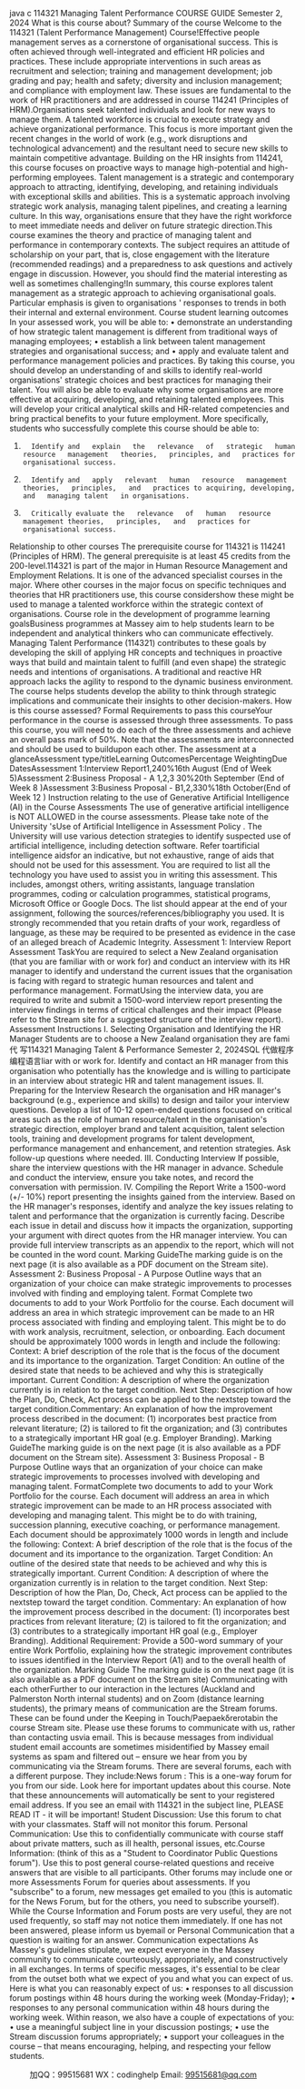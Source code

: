 java c
114321
Managing Talent    Performance
COURSE GUIDE
Semester   2,   2024
What is this course   about?
Summary of the course
Welcome to the   114321   (Talent    Performance   Management) Course!Effective   people   management   serves   as   a   cornerstone   of   organisational   success.   This   is   often   achieved      through      well-integrated      and      efficient      HR      policies      and      practices.      These      include   appropriate   interventions   in such areas as   recruitment and selection; training   and   management   development; job grading   and   pay;   health   and safety; diversity   and   inclusion   management; and   compliance with employment law. These issues are fundamental to the work of   HR practitioners   and are addressed   in course   114241 (Principles   of   HRM).Organisations   seek   talented   individuals   and   look   for   new   ways   to    manage   them.   A   talented   workforce   is   crucial   to   execute   strategy   and   achieve   organizational   performance.   This   focus   is   more    important    given   the      recent    changes    in    the    world    of    work    (e.g.,    work    disruptions    and   technological advancement) and the resultant need to secure new   skills   to   maintain competitive   advantage.   Building   on   the   HR   insights   from   114241,   this   course   focuses   on   proactive   ways   to   manage   high-potential   and   high-performing   employees.   Talent   management   is   a   strategic   and   contemporary   approach   to    attracting,    identifying,    developing,   and    retaining    individuals   with   exceptional   skills   and   abilities.   This   is   a   systematic   approach   involving   strategic   work   analysis,   managing talent   pipelines, and creating a learning culture.   In this way, organisations   ensure that   they have the right workforce to meet immediate needs and deliver on future strategic direction.This      course      examines      the      theory      and      practice      of       managing      talent      and      performance      in   contemporary   contexts.   The   subject   requires   an   attitude   of   scholarship   on   your   part,   that   is,   close    engagement    with    the    literature    (recommended      readings)      and      a      preparedness      to      ask   questions   and   actively   engage   in   discussion.   However,   you   should   find   the   material   interesting   as well as   sometimes   challenging!In    summary,    this    course    explores    talent    management    as    a    strategic      approach    to      achieving   organisational   goals.   Particular   emphasis   is   given   to   organisations   '   responses   to   trends   in   both   their internal and external   environment.
Course student   learning outcomes
In your assessed work, you will   be   able to:
•          demonstrate an understanding of how strategic talent   management   is   different from   traditional ways of managing   employees;
•          establish a link   between talent   management strategies and organisational success; and
•          apply and evaluate talent and   performance   management   policies and practices.
By taking this   course, you should   develop   an   understanding   of   and   skills to   identify   real-world   organisations'   strategic   choices   and   best   practices   for   managing   their   talent.   You   will   also   be able   to   evaluate   why   some    organisations      are    more    effective    at    acquiring,    developing,    and   retaining   talented   employees.   This   will   develop   your   critical   analytical   skills   and   HR-related   competencies and   bring   practical   benefits to your future employment.
More specifically, students who successfully complete this   course   should   be   able   to:
1.       Identify and   explain   the   relevance   of   strategic   human   resource   management   theories,   principles, and   practices for organisational success.
2.       Identify and   apply   relevant   human   resource   management   theories,   principles,   and   practices to acquiring, developing, and   managing talent   in organisations.
3.       Critically evaluate the   relevance   of   human   resource   management theories,   principles,   and   practices for organisational success.
Relationship to other courses
The   prerequisite course for   114321   is   114241   (Principles of   HRM). The general   prerequisite   is   at   least 45 credits from the   200-level.114321   is   part   of   the   major   in   Human   Resource   Management   and   Employment   Relations.   It   is   one   of the advanced specialist courses   in the   major. Where   other courses   in   the   major   focus   on   specific techniques and theories that   HR practitioners use, this course considershow these might   be   used to   manage a talented   workforce within the strategic context   of   organisations.
Course   role   in the development of programme   learning   goalsBusiness   programmes   at   Massey   aim   to   help   students   learn   to   be   independent   and   analytical   thinkers       who       can       communicate       effectively.          Managing       Talent              Performance          (114321)   contributes   to   these   goals   by   developing   the   skill   of   applying   HR   concepts   and   techniques   in   proactive ways that   build and   maintain talent to fulfill   (and even shape)   the   strategic   needs   and   intentions   of   organisations.   A   traditional   and   reactive   HR   approach   lacks   the   agility   to   respond   to   the   dynamic   business   environment.   The   course   helps   students   develop   the   ability   to   think   through strategic   implications and communicate their insights to   other   decision-makers.
How is this course   assessed?
Formal   Requirements   to   pass   this   courseYour performance in the course is assessed through three assessments. To pass this course, you   will   need to   do   each   of the   three   assessments   and   achieve   an   overall   pass   mark   of   50%.    Note   that the assessments are   interconnected and should   be   used to   buildupon   each   other.
The assessment at   a glanceAssessment type/titleLearning      OutcomesPercentage   WeightingDue   DatesAssessment   1:Interview   Report1,240%16th   August               (End   of Week   5)Assessment   2:Business   Proposal - A
   1,2,3
   30%20th         September   (End   of Week   8   )Assessment   3:Business   Proposal -   B1,2,330%18th    October(End   of Week   12   )
Instruction   relating   to   the   use   of   Generative   Artificial Intelligence   (AI) in   the   Course   Assessments
The   use of generative artificial   intelligence   is   NOT ALLOWED   in the course assessments.
            Please   take   note   of   the   University   'sUse   of   Artificial   Intelligence   in   Assessment   Policy   .
            The   University will   use various detection strategies to   identify suspected   use   of   artificial   intelligence,   including detection software.
            Refer toartificial intelligence aidsfor an indicative,   but   not   exhaustive,   range   of aids that should   not   be   used for this assessment.
            You are   required to   list all the technology you   have   used to assist   you   in   writing   this
assessment. This   includes, amongst others, writing assistants,   language translation
programmes, coding or calculation   programmes, statistical   programs,   Microsoft   Office   or Google   Docs. The   list should appear at the end   of your   assignment,   following   the
sources/references/bibliography you   used.
            It   is strongly   recommended that you   retain drafts   of your work,   regardless of   language,   as these   may   be   required to   be   presented as evidence   in the case   of   an   alleged   breach      of Academic   Integrity.
Assessment   1:   Interview   Report
Assessment   TaskYou   are   required   to   select   a   New   Zealand   organisation   (that   you   are   familiar   with   or   work   for)   and conduct an interview with its   HR manager to identify and   understand the   current   issues that   the organisation   is facing with   regard to strategic human   resources   and   talent   and   performance   management.
FormatUsing   the   interview   data,   you   are   required   to   write   and   submit   a   1500-word   interview   report   presenting the   interview findings   in terms of critical challenges   and their   impact   (Please   refer to   the Stream site for a suggested structure   of the   interview   report).
Assessment   Instructions
I.    Selecting Organisation and   Identifying   the   HR   Manager
            Students are to choose a   New Zealand   organisation they   are   fami代 写114321 Managing Talent & Performance Semester 2, 2024SQL
代做程序编程语言liar with   or   work   for.
            Identify and contact an   HR   manager from this organisation   who   potentially   has   the         knowledge and   is willing to   participate   in an   interview about   strategic   HR   and talent   management   issues.
II.    Preparing for   the   Interview
            Research the organisation and   HR   manager's   background   (e.g., experience and   skills) to design and tailor your interview   questions.
            Develop a   list of   10-12 open-ended questions focused   on   critical   areas   such   as   the   role of   human   resource/talent   in the organisation's strategic direction,   employer brand and talent acquisition, talent selection tools, training   and development
programs for talent development,   performance   management and enhancement,   and   retention strategies.
            Ask follow-up questions where   needed.
III.    Conducting   Interview
            If   possible, share the   interview questions with the   HR   manager in   advance.
            Schedule and conduct the   interview, ensure you take   notes,   and   record the   conversation with   permission.
IV.    Compiling the   Report
            Write a   1500-word   (+/-   10%)   report   presenting the   insights gained from the   interview.
            Based on the   HR   manager's   responses,   identify and analyze the   key   issues   relating to   talent and   performance that the   organization is currently facing.
            Describe each   issue   in detail and discuss   how   it   impacts the   organization,   supporting   your argument with direct quotes from the   HR   manager   interview.
            You can   provide full   interview transcripts as an   appendix   to   the   report,   which   will   not   be   counted   in the word count.
Marking GuideThe   marking guide is on the   next   page   (it is also available as   a   PDF   document   on the Stream   site).
Assessment 2:   Business   Proposal - A   Purpose
Outline ways that an organization of your choice   can   make   strategic   improvements to   processes   involved with finding and employing talent.
Format
Complete two documents to add to your Work   Portfolio for the   course.   Each   document   will
address an area   in which strategic   improvement can   be   made to   an   HR   process   associated   with   finding and employing talent. This   might   be to do with   work   analysis,   recruitment,   selection,   or   onboarding.   Each document should   be approximately   1000 words   in   length and   include the
following:
Context: A   brief description of the   role that   is the   focus of the   document   and   its   importance   to   the organization.
Target Condition: An outline of the desired state   that   needs   to   be   achieved   and   why   this   is   strategically   important.
Current Condition: A description of where the organization   currently   is   in   relation to the   target   condition.
Next Step:   Description of   how the   Plan,   Do, Check, Act   process can   be   applied to   the   nextstep   toward the target condition.Commentary: An explanation of   how the   improvement   process described   in the   document:   (1)      incorporates   best   practice from   relevant   literature; (2)   is tailored to fit the organization; and   (3)   contributes to a strategically   important   HR goal   (e.g.   Employer   Branding).
Marking GuideThe   marking guide is on the   next   page (it is also available   as   a   PDF   document   on the   Stream   site).
Assessment 3:   Business   Proposal -   B
Purpose
Outline ways that an organization of your choice   can   make   strategic   improvements to   processes   involved with developing and   managing talent.
FormatComplete   two   documents   to   add   to   your   Work    Portfolio   for   the   course.   Each   document   will   address   an   area   in which strategic   improvement   can   be   made to   an   HR   process   associated with   developing    and       managing    talent.    This       might      be    to      do    with      training,      succession       planning,   executive    coaching,    or    performance    management.    Each    document    should    be    approximately   1000 words   in   length and   include the following:
Context: A   brief description of the   role that   is the   focus of the   document   and   its   importance   to   the organization.
Target Condition: An outline of the desired state   that   needs   to   be   achieved   and   why   this   is   strategically   important.
Current Condition: A description of where the organization   currently   is   in   relation to the   target   condition.
Next Step:   Description of   how the   Plan,   Do, Check, Act   process can   be   applied to   the   nextstep   toward the target condition.
Commentary: An explanation of   how the   improvement   process described   in the   document:   (1)   incorporates   best   practices from   relevant   literature;   (2)   is   tailored to fit the organization; and            (3) contributes to a strategically   important   HR goal   (e.g.,   Employer   Branding).
Additional   Requirement:   Provide a 500-word summary of your entire   Work   Portfolio,
explaining   how the strategic   improvement   contributes to issues   identified   in the   Interview   Report   (A1) and to the   overall   health of the organization.
Marking Guide
The   marking guide is on the   next   page (it is also   available   as   a   PDF   document   on the   Stream site)
Communicating   with   each   otherFurther to our interaction in   the lectures (Auckland and   Palmerston   North   internal   students) and   on   Zoom   (distance   learning   students),   the   primary   means   of   communication   are   the       Stream   forums. These   can   be   found   under   the   Keeping   in   Touch/Paepaekδrerotabin   the   course   Stream site.   Please      use   these   forums   to   communicate   with   us, rather   than   contacting   usvia   email. This is because messages from individual student email accounts are sometimes misidentified by Massey   email systems as spam and   filtered out   – ensure we hear   from   you by communicating via the   Stream   forums. There are      several forums, each with a different   purpose. They include:News   forum   : This   is   a   one-way   forum   for   you   from   our   side.   Look   here   for   important   updates   about    this course.   Note that these announcements will automatically   be   sent to your   registered   email   address.   If   you   see   an   email   with   114321   in   the   subject   line,   PLEASE   READ   IT   -   it   will   be   important!
Student   Discussion:   Use   this   forum   to   chat   with   your   classmates.   Staff   will   not   monitor   this   forum.
Personal Communication: Use   this to confidentially communicate with course staff about private   matters, such as ill   health,   personal   issues,   etc.Course   Information:   (think   of   this   as   a   "Student   to   Coordinator   Public   Questions   forum").   Use   this    to      post    general      course-related      questions      and       receive    answers      that      are      visible      to      all   participants.
Other forums   may   include one   or   more Assessments   Forum   for queries about   assessments.
If you    "subscribe" to a forum,   new   messages get emailed to you   (this   is automatic for the       News   Forum,   but for the others, you   need to subscribe yourself).
While the Course   Information and   Forum   posts are very   useful, they   are   not   used frequently,   so   staff   may   not   notice them   immediately.   If one   has   not   been   answered,   please   inform   us   byemail or   Personal Communication that   a question   is waiting   for   an   answer.
Communication expectations
As   Massey's guidelines stipulate, we expect everyone   in the   Massey   community to   communicate courteously, appropriately, and constructively   in all   exchanges.
In terms of specific   messages, it's   essential to   be   clear   from   the   outset   both   what   we   expect   of   you and what you can   expect of   us.   Here   is what   you   can   reasonably   expect   of   us:
•          responses   to   all   discussion   forum   postings   within   48   hours   during   the   working   week      (Monday-Friday);
•          responses to any   personal communication within 48   hours during the working week.   Within   reason, we also   have a couple   of   expectations   of you:
•   use a meaningful subject   line   in your discussion   postings;
•   use the Stream discussion forums appropriately;
•   support   your   colleagues   in the   course – that   means   encouraging,   helping,   and   respecting your      fellow students.

   

         
加QQ：99515681  WX：codinghelp  Email: 99515681@qq.com
